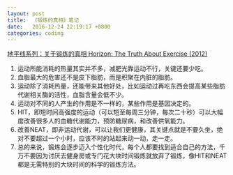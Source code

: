 ```yaml
---
layout: post
title:  《锻炼的真相》笔记
date:   2016-12-24 22:19:17 +0800
categories: coding
---
```


[地平线系列：关于锻炼的真相 Horizon: The Truth About Exercise (2012)](https://movie.douban.com/subject/24844982/)

1. 运动所能消耗的热量其实并不多，减肥光靠运动不行，关键还要少吃。
2. 血脂最大的危害还不是皮下脂肪，而是积聚在内脏的脂肪。
3. 运动除了消耗热量，还能带来其他好处，比如运动过再吃东西会提高某些脂肪代谢相关酶的活性，血脂含量会低不少。
4. 运动对不同的人产生的作用是不一样的，某些作用是基因决定的。
5. HIT，即短时间高强度的运动（可以短至每周三分钟，每次二十秒）可以大幅度改善很多人的血糖代谢能力，预防糖尿病，和改善供氧能力。
6. 改善NEAT，即非运动代谢，可以让我们更健康，其关键点就是不要久坐，绝对不要超过一个小时，应该不时的站起来动一动，走一走。
7. 总的来说，锻炼会逐步迈入个性化时代，每个人都要找到适合自己的方法，千万不要因为讨厌去健身房或专门花大块时间锻炼就放弃了锻炼，像HIT和NEAT都是无需特别的大块时间的科学的锻炼方法。